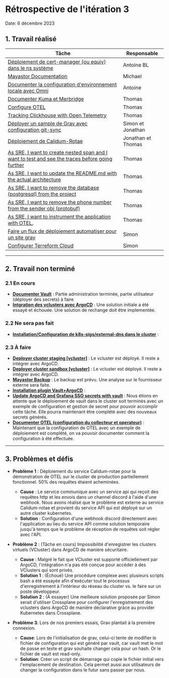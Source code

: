 # Rétrospective de l'itération 3

Date: 6 décembre 2023

## 1. Travail réalisé

| Tâche | Responsable |
| -------------------------------------------------------------------------------------------------------------------------------------------------------------- | ------------------ |
| [Déploiement de cert-manager (ou equiv) dans le ns système](https://github.com/ClubCedille/Plateforme-Cedille/issues/26) | Antoine BL |
| [Mayastor Documentation](https://github.com/ClubCedille/Plateforme-Cedille/issues/24) | Michael |
| [Documenter la configuration d'environnement locale avec Omni](https://github.com/ClubCedille/Plateforme-Cedille/issues/19) | Antoine |
| [Documenter Kuma et Merbridge](https://github.com/ClubCedille/Plateforme-Cedille/issues/29) | Thomas |
| [Configure OTEL](https://github.com/ClubCedille/Plateforme-Cedille/issues/60) | Thomas |
| [Tracking Clickhouse with Open Telemetry](https://github.com/ClubCedille/Plateforme-Cedille/issues/63) | Thomas |
| [Déployer un sample de Grav avec configuration git-sync](https://github.com/ClubCedille/Plateforme-Cedille/issues/97) | Simon et Jonathan |
| [Déploiement de Calidum-Rotae](https://github.com/ClubCedille/Plateforme-Cedille/issues/98) | Jonathan et Thomas |
| [As SRE, I want to create nested span and I want to test and see the traces before going further](https://github.com/ClubCedille/Plateforme-Cedille/issues/83) | Thomas |
| [As SRE, I want to update the README.md with the actual architecture](https://github.com/ClubCedille/Plateforme-Cedille/issues/71) | Thomas |
| [As SRE, I want to remove the database (postgresql) from the project](https://github.com/ClubCedille/Plateforme-Cedille/issues/70) | Thomas |
| [As SRE, I want to remove the phone number from the sender obj (protobuf)](https://github.com/ClubCedille/Plateforme-Cedille/issues/69) | Thomas |
| [As SRE, I want to instrument the application with OTEL.](https://github.com/ClubCedille/Plateforme-Cedille/issues/68) | Thomas |
| [Faire un flux de déploiement automatiser pour un site grav](https://github.com/ClubCedille/Plateforme-Cedille/issues/132) | Simon |
| [Configurer Terreform Cloud](https://github.com/ClubCedille/Plateforme-Cedille/issues/133) | Simon |

---

## 2. Travail non terminé

### 2.1 En cours

- **[Documenter
  Vault](https://github.com/ClubCedille/Plateforme-Cedille/issues/69)** : Partie
  administration terminée, partie utilisateur (déployer des secrets) à faire
- **[Intgration des vclusters avec
  ArgoCD](https://github.com/ClubCedille/Plateforme-Cedille/pull/129)** : Une
  solution initiale a été essayé et échouée. Une solution de rechange doit être
  implementée.

### 2.2 Ne sera pas fait

- **[Installation/Configuration de k8s-sigs/external-dns dans le
  cluster](https://github.com/ClubCedille/Plateforme-Cedille/issues/35)** :

### 2.3 À faire

- **[Deployer cluster staging
  [vcluster]](https://github.com/ClubCedille/Plateforme-Cedille/issues/6)** : Le
  vcluster est déployé. Il reste a intégrer avec ArgoCD.
- **[Deployer cluster sandbox
  [vcluster]](https://github.com/ClubCedille/Plateforme-Cedille/issues/7)** : Le
  vcluster est déployé. Il reste a intégrer avec ArgoCD.
- **[Mayastor
  Backup](https://github.com/ClubCedille/Plateforme-Cedille/issues/23)** : Le
  backup est prévu. Une analyse sur le fournisseur externe sera faite.
- **[Installation plugin
  Vault+ArgoCD](https://github.com/ClubCedille/Plateforme-Cedille/issues/103)**
  :
- **[Update ArgoCD and Grafana SSO secrets with
  vault](https://github.com/ClubCedille/Plateforme-Cedille/issues/110)** : Nous
  étions en attente que le déploiement de vault dans le cluster soit terminés
  avec un exemple de configuration et gestion de secret pour pouvoir accomplir
  cette tâche. Elle pourra maintenant être complété avec des nouveaux secrets
  générés.
- **[Documenter OTEL (configuration du collecteur et
  operateur)](https://github.com/ClubCedille/Plateforme-Cedille/issues/121)** :
  Maintenant que la configuration de OTEL avec un exemple de déploiement est
  complété, on va pouvoir documenter comment la configuration à été effectuée.

---

## 3. Problèmes et défis

- **Problème 1** : Déploiement du service Calidum-rotae pour la démonstration de
  OTEL sur le cluster de production partiellement fonctionnel. 50% des requêtes
  étaient acheminées.
  - **Cause** : Le service communique avec un service api qui reçoit des
  requêtes http et les envois dans un channel discord à l'aide d'une
  webhook. Nous avons réalisé que le problème est externe au service
  Calidum-rotae et provient du service API qui est déployé sur un autre cluster
  kubernetes.
  - **Solution** : Configuration d'une webhook discord directement avec
    l'application au lieu du service API comme solution temporaire jusqu'à temps
    que le problème de réception de requêtes soit régler avec l'API.

- **Problème 2** : (Tâche en cours) Impossibilité d'enregistrer les clusters
  virtuels (VCluster) dans ArgoCD de manière sécuritaire.
  - **Cause** : Malgré le fait que VCluster est supporté officiellement par
    ArgoCD, l'intégration n'a pas été conçue pour accéder à des VClusters qui
    sont privés.
  - **Solution 1** : (Échoué) Une procédure complexe avec plusieurs scripts bash
    a été essayée afin d'exécuter tout le processus d'enregistrement à
    l'intérieur du réseau du cluster vs. le faire sur un poste développeur.
  - **Solution 2** : (À essayer) Une meilleure solution proposée par Simon
    serait d'utiliser Crossplane pour configurer l'enregistrement des vclusters
    dans ArgoCD de manière déclarative grâce au provider Kubernetes dans
    Crossplane.

- **Problème 3**: Lors de nos premiers essais, Grav plantait à la première
  connexion.
  - **Cause**: Lors de l'initialisation de grav, celui-ci tente de modifier le
    fichier de configuration qui est généré par vault, car vault met le mot de
    passe en texte et grav souhaite changer cela pour un hash. Or le fichier de
    vault est read-only.
  - **Solution**: Créer un script de démarrage qui copie le fichier initial vers
    l'emplacement de destination. Cela permet aussi aux utilisateurs de changer
    la configuration dans le futur sans passer par nous.
